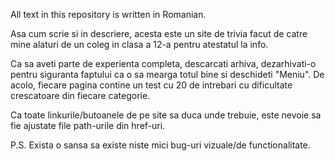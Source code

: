 All text in this repository is written in Romanian.


Asa cum scrie si in descriere, acesta este un site de trivia facut de catre mine alaturi de un coleg in clasa a 12-a pentru atestatul la info. 

Ca sa aveti parte de experienta completa, descarcati arhiva, dezarhivati-o pentru siguranta faptului ca o sa mearga totul bine si deschideti "Meniu". De acolo,
fiecare pagina contine un test cu 20 de intrebari cu dificultate crescatoare din fiecare categorie. 

Ca toate linkurile/butoanele de pe site sa duca unde trebuie, este nevoie sa fie ajustate file path-urile din href-uri. 

P.S. Exista o sansa sa existe niste mici bug-uri vizuale/de functionalitate. 
